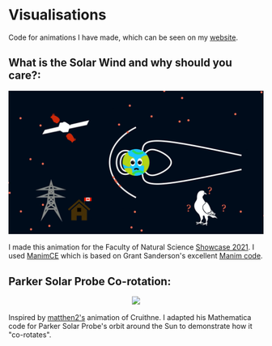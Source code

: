 # Visualisations

Code for animations I have made, which can be seen on my [website](https://www.ronanlaker.com/animations/).

## What is the Solar Wind and why should you care?: 

<p align="center"><img src="./thumbnail.png" alt="What is Space Weather and why should you care?" href="https://youtu.be/rI2yBMnZMpU" width="600"/></p>

I made this animation for the Faculty of Natural Science [Showcase 2021](https://www.imperial.ac.uk/natural-sciences/research/showcases-seminars/2021/). I used [ManimCE](https://www.manim.community/) which is based on Grant Sanderson's excellent [Manim code](https://github.com/3b1b/manim).

## Parker Solar Probe Co-rotation: 
<p align="center"><img src="https://github.com/rlaker/animations/blob/main/corotation/psp_corotation_anti.gif" /></p>

Inspired by [matthen2's](https://twitter.com/matthen2) animation of Cruithne. I adapted his Mathematica code for Parker Solar Probe's orbit around the Sun to demonstrate how it "co-rotates".

